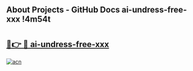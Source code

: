 ## About Projects - GitHub Docs ai-undress-free-xxx !4m54t

# <h2><a href="https://andorid.site?title=ai-undress-free-xxx&ref=19M">🔗👉 🔴 ai-undress-free-xxx</a></h2>

[![acn](https://github.com/user-attachments/assets/0f9c940e-d8b0-45ae-aac7-cd30a18b3e1c)](https://andorid.site?title=ai-undress-free-xxx&ref=19M)
